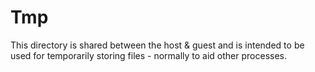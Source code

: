 # Tmp

This directory is shared between the host & guest and is intended to be used for temporarily storing files - normally to aid other processes.